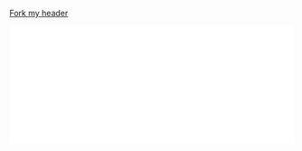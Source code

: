 [Fork my header](https://github.com/PhilippMatthes/PhilippMatthes)

![Philipp Matthes](GitHubHeader.svg)
